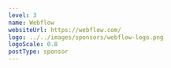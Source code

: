 ```yaml
---
level: 3
name: Webflow
websiteUrl: https://webflow.com/
logo: ../../images/sponsors/webflow-logo.png
logoScale: 0.8
postType: sponsor
---
```

